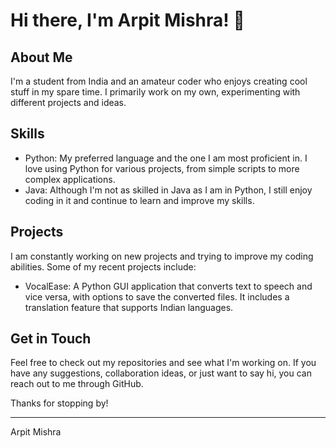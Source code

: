 
# Hi there, I'm Arpit Mishra! 👋

## About Me

I'm a student from India and an amateur coder who enjoys creating cool stuff in my spare time. I primarily work on my own, experimenting with different projects and ideas. 

## Skills

- Python: My preferred language and the one I am most proficient in. I love using Python for various projects, from simple scripts to more complex applications.
- Java: Although I'm not as skilled in Java as I am in Python, I still enjoy coding in it and continue to learn and improve my skills.

## Projects

I am constantly working on new projects and trying to improve my coding abilities. Some of my recent projects include:

- VocalEase: A Python GUI application that converts text to speech and vice versa, with options to save the converted files. It includes a translation feature that supports Indian languages.

## Get in Touch

Feel free to check out my repositories and see what I'm working on. If you have any suggestions, collaboration ideas, or just want to say hi, you can reach out to me through GitHub.



Thanks for stopping by!

---
Arpit Mishra

